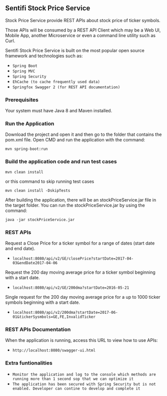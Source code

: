 ##  Sentifi Stock Price Service ##

Stock Price Service provide REST APIs about stock price of ticker symbols.

Those APIs will be consumed by a REST API Client which may be a Web UI, Mobile App, another Microservice or even a command line utility such as Curl.

Sentifi Stock Price Service is built on the most popular open source framework and technologies such as:
* `Spring Boot `
* `Spring MVC`
* `Spring Security`
* `EhCache (to cache frequently used data)`
* `Springfox Swagger 2 (for REST API documentation)`


### Prerequisites
Your system must have Java 8 and Maven installed.

### Run the Application
Download the project and open it and then go to the folder that contains the pom.xml file.
Open CMD and run the application with the command:
```
mvn spring-boot:run
```

### Build the application code and run test cases
```
mvn clean install
```
or this command to skip running test cases
```
mvn clean install -DskipTests
```
After building the application, there will be an stockPriceService.jar file in the target folder.
You can run the stockPriceService.jar by using the command:
```
java -jar stockPriceService.jar
```

### REST APIs
Request a Close Price for a ticker symbol for a range of dates (start date and end date).
* `localhost:8080/api/v2/GE/closePrice?startDate=2017-04-03&endDate2017-04-06 `

Request the 200 day moving average price for a ticker symbol beginning with a start date.
* `localhost:8080/api/v2/GE/200dma?startDate=2016-05-21 `

Single request for the 200 day moving average price for a up to 1000 ticker symbols beginning with a start date.
* `localhost:8080/api/v2/200dma?startDate=2017-06-01&tickerSysmbols=GE,FE,InvalidTicker `

### REST APIs Documentation
When the application is running, access this URL to view how to use APIs:
* `http://localhost:8080/swagger-ui.html `

### Extra funtionalities
* `Monitor the application and log to the console which methods are running more than 1 second sop that we can optimize it `
* `The application has been secured with Spring Security but is not enabled. Developer can contine to develop and complete it `
